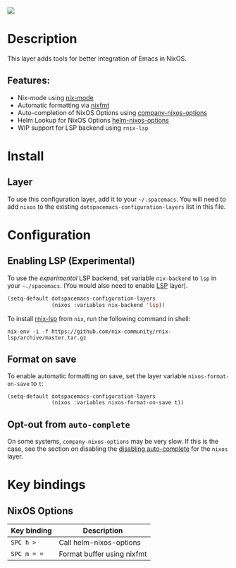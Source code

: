 ![](img/nixos.png)

Description
===========

This layer adds tools for better integration of Emacs in NixOS.

Features:
---------

-   Nix-mode using [nix-mode](https://github.com/NixOS/nix-mode)
-   Automatic formatting via
    [nixfmt](https://github.com/serokell/nixfmt)
-   Auto-completion of NixOS Options using
    [company-nixos-options](https://github.com/travisbhartwell/nix-emacs/blob/master/company-nixos-options.el)
-   Helm Lookup for NixOS Options
    [helm-nixos-options](https://github.com/travisbhartwell/nix-emacs/blob/master/helm-nixos-options.el)
-   WIP support for LSP backend using `rnix-lsp`

Install
=======

Layer
-----

To use this configuration layer, add it to your `~/.spacemacs`. You will
need to add `nixos` to the existing `dotspacemacs-configuration-layers`
list in this file.

Configuration
=============

Enabling LSP (Experimental)
---------------------------

To use the *experimental* LSP backend, set variable `nix-backend` to
`lsp` in your `~./spacemacs`. (You would also need to enable
[LSP](../../+tools/lsp/README.org) layer).

``` commonlisp
(setq-default dotspacemacs-configuration-layers
              (nixos :variables nix-backend 'lsp))
```

To install [rnix-lsp](https://github.com/nix-community/rnix-lsp) from
`nix`, run the following command in shell:

``` shell
nix-env -i -f https://github.com/nix-community/rnix-lsp/archive/master.tar.gz
```

Format on save
--------------

To enable automatic formatting on save, set the layer variable
`nixos-format-on-save` to `t`:

``` elisp
(setq-default dotspacemacs-configuration-layers
              (nixos :variables nixos-format-on-save t))
```

Opt-out from `auto-complete`
----------------------------

On some systems, `company-nixos-options` may be very slow. If this is
the case, see the section on disabling the [disabling
auto-complete](https://github.com/syl20bnr/spacemacs/blob/develop/doc/DOCUMENTATION.org#disabling-layer-services-in-other-layers)
for the `nixos` layer.

Key bindings
============

NixOS Options
-------------

| Key binding | Description                |
|-------------|----------------------------|
| `SPC h >`   | Call helm-nixos-options    |
| `SPC m = =` | Format buffer using nixfmt |
